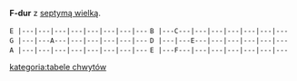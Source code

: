 **F-dur** z [septymą wielką](septyma_wielka "wikilink").

`E |---|---|---|---|---|---|---|---`
`B |---C---|---|---|---|---|---|---`
`G |---|---A---|---|---|---|---|---`
`D |---|---E---|---|---|---|---|---`
`A |---|---|---|---|---|---|---|---`
`E |---F---|---|---|---|---|---|---`

[kategoria:tabele chwytów](kategoria:tabele_chwytów "wikilink")
